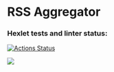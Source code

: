 # RSS Aggregator
### Hexlet tests and linter status:
[![Actions Status](https://github.com/Il1ya1/frontend-project-lvl3/workflows/hexlet-check/badge.svg)](https://github.com/Il1ya1/frontend-project-lvl3/actions)

<a href="https://codeclimate.com/github/Il1ya1/frontend-project-lvl3-2/maintainability"><img src="https://api.codeclimate.com/v1/badges/4bc68f65146aefc3264b/maintainability" /></a>
